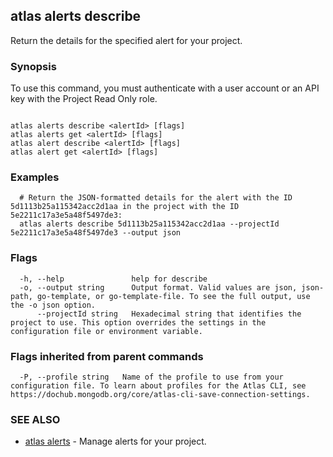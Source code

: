 ## atlas alerts describe

Return the details for the specified alert for your project.


### Synopsis

To use this command, you must authenticate with a user account or an API key with the Project Read Only role.



```

atlas alerts describe <alertId> [flags]
atlas alerts get <alertId> [flags]
atlas alert describe <alertId> [flags]
atlas alert get <alertId> [flags]
```

### Examples

```
  # Return the JSON-formatted details for the alert with the ID 5d1113b25a115342acc2d1aa in the project with the ID 5e2211c17a3e5a48f5497de3:
  atlas alerts describe 5d1113b25a115342acc2d1aa --projectId 5e2211c17a3e5a48f5497de3 --output json
```


### Flags

```
  -h, --help               help for describe
  -o, --output string      Output format. Valid values are json, json-path, go-template, or go-template-file. To see the full output, use the -o json option.
      --projectId string   Hexadecimal string that identifies the project to use. This option overrides the settings in the configuration file or environment variable.

```


### Flags inherited from parent commands

```
  -P, --profile string   Name of the profile to use from your configuration file. To learn about profiles for the Atlas CLI, see https://dochub.mongodb.org/core/atlas-cli-save-connection-settings.

```

### SEE ALSO


* [atlas alerts](atlas_alerts.md)	- Manage alerts for your project.



